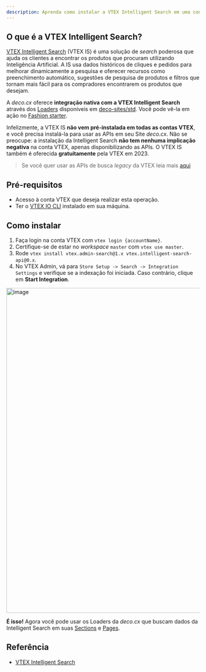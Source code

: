 ```yaml
---
description: Aprenda como instalar a VTEX Intelligent Search em uma conta VTEX e aproveitar os conectores integrados da deco.cx
---
```


## O que é a VTEX Intelligent Search?

[VTEX Intelligent Search](https://help.vtex.com/tracks/vtex-intelligent-search)
(VTEX IS) é uma solução de _search_ poderosa que ajuda os clientes a encontrar
os produtos que procuram utilizando Inteligência Artificial. A IS usa dados
históricos de cliques e pedidos para melhorar dinamicamente a pesquisa e
oferecer recursos como preenchimento automático, sugestões de pesquisa de
produtos e filtros que tornam mais fácil para os compradores encontrarem os
produtos que desejam.

A _deco.cx_ oferece **integração nativa com a VTEX Intelligent Search** através
dos [Loaders](/docs/pt/concepts/loader) disponíveis em
[deco-sites/std](https://github.com/deco-sites/std). Você pode vê-la em ação no
[Fashion starter](https://fashion.deco.site).

Infelizmente, a VTEX IS **não vem pré-instalada em todas as contas VTEX**, e
você precisa instalá-la para usar as APIs em seu Site _deco.cx_. Não se
preocupe: a instalação da Intelligent Search **não tem nenhuma implicação
negativa** na conta VTEX, apenas disponibilizando as APIs. O VTEX IS também é
oferecida **gratuitamente** pela VTEX em 2023.

> Se você quer usar as APIs de busca _legacy_ da VTEX leia mais
> [aqui](/docs/en/tutorials/connecting-vtex)

## Pré-requisitos

- Acesso à conta VTEX que deseja realizar esta operação.
- Ter o
  [VTEX IO CLI](https://developers.vtex.com/docs/guides/vtex-io-documentation-vtex-io-cli-installation-and-command-reference)
  instalado em sua máquina.

## Como instalar

1. Faça login na conta VTEX com `vtex login {accountName}`.
2. Certifique-se de estar no _workspace_ `master` com `vtex use master`.
3. Rode `vtex install vtex.admin-search@1.x vtex.intelligent-search-api@0.x`.
4. No VTEX Admin, vá para `Store Setup -> Search -> Integration Settings` e
   verifique se a indexação foi iniciada. Caso contrário, clique em **Start
   Integration**.

<img width="847" alt="image" src="https://user-images.githubusercontent.com/18706156/225157818-47f5da0e-dfa7-4ad8-9d79-818370baba55.png">

**É isso!** Agora você pode usar os Loaders da _deco.cx_ que buscam dados da
Intelligent Search em suas [Sections](/docs/pt/concepts/section) e
[Pages](/docs/pt/concepts/page).

## Referência

- [VTEX Intelligent Search](https://help.vtex.com/tracks/vtex-intelligent-search)

